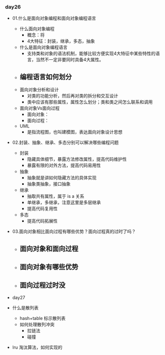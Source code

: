 





### day26
- 01.什么是面向对象编程和面向对象编程语言
    - 什么面向对象编程
        - 概念：将
        - 4大特征：封装，继承，多态，抽象
    - 什么是面向对象编程语言
        - 支持类和对象的语法机制，能够比较方便实现4大特征中某些特性的语言，当然不一定非要同时具备4大属性。
    - 编程语言如何划分
        - 
    - 面向对象分析和设计
        - 对类的功能分析，然后再对类的拆分和交互设计
        - 类中应该有那些属性，属性怎么划分；类和类之间怎么联系和调用
    - 面向对象Vs面向过程
        - 面向对象：
        - 面向过程：
    - UML
        - 是指流程图，也叫建模图，表达面向对象设计思想
- 02.封装、抽象、继承、多态分别可以解决哪些编程问题
    - 封装
        - 隐藏具体细节，暴露方法修改属性，提高代码维护性
        - 暴露有限的对外方法，提高代码易用性
    - 抽象
        - 抽象就是讲如何隐藏方法的具体实现
        - 抽象类抽象，接口抽象
    - 继承
        - 抽取共有属性，属于 is a 关系
        - 单继承，多继承，注意这里是多层继承
        - 提高代码复用性
    - 多态
        - 提高代码拓展性
- 03.面向对象相比面向过程有哪些优势？面向过程真的过时了吗？
    - 面向对象和面向过程
        - 
    - 面向对象有哪些优势
        - 
    - 面向过程过时没
        - 


- day27
- 什么是散列表
    - hash+table 标示散列表
    - 如何处理散列冲突
        - 拉链法
        - 碰撞
- lru 淘汰算法，如何实现的




